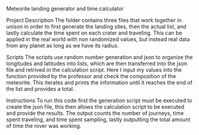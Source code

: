 Meteorite landing generator and time calculator

Project Description
The folder contains three files that work together in unison in order to first generate the landing sites, then the actual list,
and lastly calculate the time spent on each crater and traveling. This can be applied in the real world with non randomized values,
but instead real data from any planet as long as we have its radius.

Scripts
The scripts use random number generation and json to organize the longitudes and latitudes into lists, which are then transferred into
the json file and retrived in the calculation script. Here I input my values into the function provided by the professor and check the
composition of the meteorite. This iterates and prints the information until it reaches the end of the list and provides a total.

Instructions
To run this code first the generation script must be executed to create the json file, this then allows the calculation script to be
executed and provide the results. The output counts the number of journeys, time spent traveling, and time spent sampling, lastly
outputting the total amount of time the rover was working.
